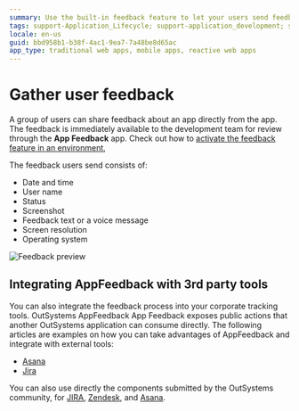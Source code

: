 ```yaml
---
summary: Use the built-in feedback feature to let your users send feedback about an app directly from the app.
tags: support-Application_Lifecycle; support-application_development; support-Integrations_Extensions; support-Application_Lifecycle-overview
locale: en-us
guid: bbd958b1-b38f-4ac1-9ea7-7a48be8d65ac
app_type: traditional web apps, mobile apps, reactive web apps
---
```


# Gather user feedback

A group of users can share feedback about an app directly from the app. The feedback is immediately available to the development team for review through the **App Feedback** app. Check out how to [activate the feedback feature in an environment](user-feedback-enable.md),

The feedback users send consists of:

* Date and time
* User name
* Status
* Screenshot
* Feedback text or a voice message
* Screen resolution
* Operating system

![Feedback preview](images/app-feedback-handle-2.png?width=800)


## Integrating AppFeedback with 3rd party tools

You can also integrate the feedback process into your corporate tracking tools. OutSystems AppFeedback App Feedback exposes public actions that another OutSystems application can consume directly. The following articles are examples on how you can take advantages of AppFeedback and integrate with external tools:

* [Asana](https://www.outsystems.com/blog/posts/asana-integration-app-feedback/)
* [Jira](https://www.outsystems.com/blog/posts/jira-integration-app-feedback/)

You can also use directly the components submitted by the OutSystems community, for [JIRA](https://www.outsystems.com/forge/component/2153/feedback-to-jira/), [Zendesk](https://www.outsystems.com/forge/component/2154/feedback-to-zendesk/), and [Asana](https://www.outsystems.com/forge/component/2107/feedback-to-asana/).

